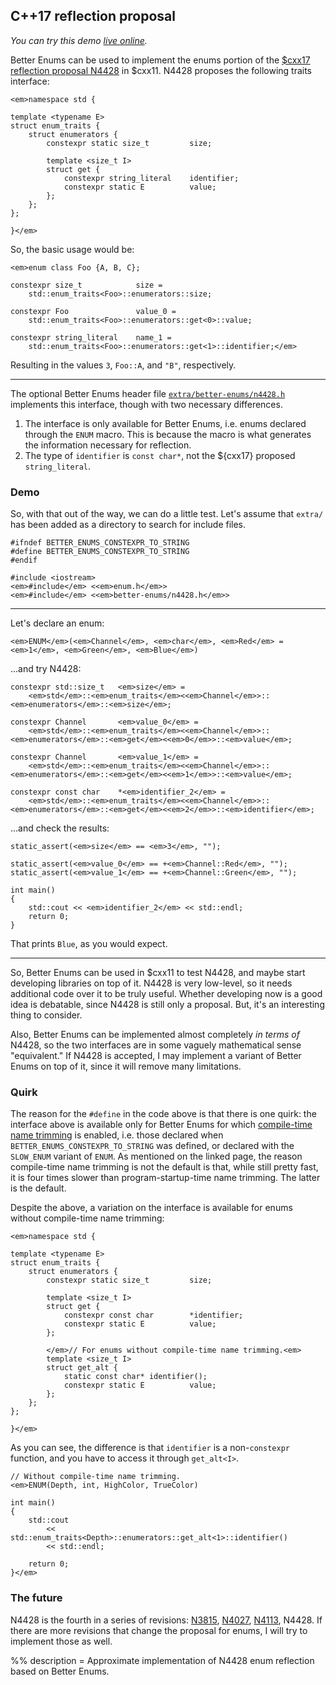 ## C++17 reflection proposal

*You can try this demo [live online][live].*

Better Enums can be used to implement the enums portion of the
[$cxx17 reflection proposal N4428][n4428] in $cxx11. N4428 proposes the
following traits interface:

~~~comment
<em>namespace std {

template <typename E>
struct enum_traits {
    struct enumerators {
        constexpr static size_t         size;

        template <size_t I>
        struct get {
            constexpr string_literal    identifier;
            constexpr static E          value;
        };
    };
};

}</em>
~~~

So, the basic usage would be:

~~~comment
<em>enum class Foo {A, B, C};

constexpr size_t            size =
    std::enum_traits<Foo>::enumerators::size;

constexpr Foo               value_0 =
    std::enum_traits<Foo>::enumerators::get<0>::value;

constexpr string_literal    name_1 =
    std::enum_traits<Foo>::enumerators::get<1>::identifier;</em>
~~~

Resulting in the values `3`, `Foo::A`, and `"B"`, respectively.

---

The optional Better Enums header file [`extra/better-enums/n4428.h`][header]
implements this interface, though with two necessary differences.

1. The interface is only available for Better Enums, i.e. enums declared through
   the `ENUM` macro. This is because the macro is what generates the information
   necessary for reflection.
2. The type of `identifier` is `const char*`, not the ${cxx17} proposed
   `string_literal`.

### Demo

So, with that out of the way, we can do a little test. Let's assume that
`extra/` has been added as a directory to search for include files.

    #ifndef BETTER_ENUMS_CONSTEXPR_TO_STRING
    #define BETTER_ENUMS_CONSTEXPR_TO_STRING
    #endif

    #include <iostream>
    <em>#include</em> <<em>enum.h</em>>
    <em>#include</em> <<em>better-enums/n4428.h</em>>

---

Let's declare an enum:

    <em>ENUM</em>(<em>Channel</em>, <em>char</em>, <em>Red</em> = <em>1</em>, <em>Green</em>, <em>Blue</em>)

...and try N4428:

    constexpr std::size_t   <em>size</em> =
        <em>std</em>::<em>enum_traits</em><<em>Channel</em>>::<em>enumerators</em>::<em>size</em>;

    constexpr Channel       <em>value_0</em> =
        <em>std</em>::<em>enum_traits</em><<em>Channel</em>>::<em>enumerators</em>::<em>get</em><<em>0</em>>::<em>value</em>;

    constexpr Channel       <em>value_1</em> =
        <em>std</em>::<em>enum_traits</em><<em>Channel</em>>::<em>enumerators</em>::<em>get</em><<em>1</em>>::<em>value</em>;

    constexpr const char    *<em>identifier_2</em> =
        <em>std</em>::<em>enum_traits</em><<em>Channel</em>>::<em>enumerators</em>::<em>get</em><<em>2</em>>::<em>identifier</em>;

...and check the results:

    static_assert(<em>size</em> == <em>3</em>, "");

    static_assert(<em>value_0</em> == +<em>Channel::Red</em>, "");
    static_assert(<em>value_1</em> == +<em>Channel::Green</em>, "");

    int main()
    {
        std::cout << <em>identifier_2</em> << std::endl;
        return 0;
    }

That prints `Blue`, as you would expect.

---

So, Better Enums can be used in $cxx11 to test N4428, and maybe start developing
libraries on top of it. N4428 is very low-level, so it needs additional code
over it to be truly useful. Whether developing now is a good idea is debatable,
since N4428 is still only a proposal. But, it's an interesting thing to
consider.

Also, Better Enums can be implemented almost completely *in terms of* N4428, so
the two interfaces are in some vaguely mathematical sense "equivalent." If N4428
is accepted, I may implement a variant of Better Enums on top of it, since it
will remove many limitations.

### Quirk

The reason for the `#define` in the code above is that there is one quirk:
the interface above is available only for Better Enums for which
[compile-time name trimming][slow-enum] is enabled, i.e. those declared when
`BETTER_ENUMS_CONSTEXPR_TO_STRING` was defined, or declared with the `SLOW_ENUM`
variant of `ENUM`. As mentioned on the linked page, the reason compile-time name
trimming is not the default is that, while still pretty fast, it is four times
slower than program-startup-time name trimming. The latter is the default.

Despite the above, a variation on the interface is available for enums without
compile-time name trimming:

~~~comment
<em>namespace std {

template <typename E>
struct enum_traits {
    struct enumerators {
        constexpr static size_t         size;

        template <size_t I>
        struct get {
            constexpr const char        *identifier;
            constexpr static E          value;
        };

        </em>// For enums without compile-time name trimming.<em>
        template <size_t I>
        struct get_alt {
            static const char* identifier();
            constexpr static E          value;
        };
    };
};

}</em>
~~~

As you can see, the difference is that `identifier` is a non-`constexpr`
function, and you have to access it through `get_alt<I>`.

~~~comment
// Without compile-time name trimming.
<em>ENUM(Depth, int, HighColor, TrueColor)

int main()
{
    std::cout
        << std::enum_traits<Depth>::enumerators::get_alt<1>::identifier()
        << std::endl;

    return 0;
}</em>
~~~

### The future

N4428 is the fourth in a series of revisions: [N3815][n3815], [N4027][n4027],
[N4113][n4113], N4428. If there are more revisions that change the proposal for
enums, I will try to implement those as well.

[n4428]: http://www.open-std.org/jtc1/sc22/wg21/docs/papers/2015/n4428.pdf
[n4113]: http://www.open-std.org/jtc1/sc22/wg21/docs/papers/2014/n4113.pdf
[n4027]: http://www.open-std.org/jtc1/sc22/wg21/docs/papers/2014/n4027.pdf
[n3815]: http://www.open-std.org/jtc1/sc22/wg21/docs/papers/2013/n3815.html
[slow-enum]: ${prefix}OptInFeatures.html#CompileTimeNameTrimming
[header]: https://github.com/aantron/better-enums/blob/$ref/extra/better-enums/n4428.h
[live]: http://melpon.org/wandbox/permlink/pNEx7UEWqDtqFAwm

%% description = Approximate implementation of N4428 enum reflection based on
Better Enums.
